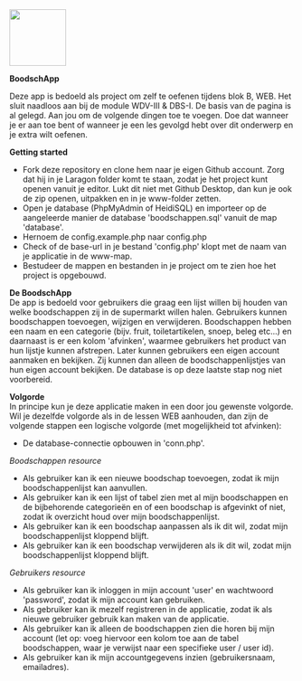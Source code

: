 <img src="https://github.com/Inetjuhhh/boodschapp/assets/35923627/cc593f33-371b-4558-a040-e9891825fbb5" width="100">


<b>BoodschApp</b>

Deze app is bedoeld als project om zelf te oefenen tijdens blok B, WEB. Het sluit naadloos aan bij de module WDV-III & DBS-I.
De basis van de pagina is al gelegd. Aan jou om de volgende dingen toe te voegen. Doe dat wanneer je er aan toe bent of wanneer je een les gevolgd hebt over dit onderwerp en je extra wilt oefenen.

<b>Getting started</b>
- Fork deze repository en clone hem naar je eigen Github account. Zorg dat hij in je Laragon folder komt te staan, zodat je het project kunt openen vanuit je editor. Lukt dit niet met Github Desktop, dan kun je ook de zip openen, uitpakken en in je www-folder zetten.
- Open je database (PhpMyAdmin of HeidiSQL) en importeer op de aangeleerde manier de database 'boodschappen.sql' vanuit de map 'database'.
- Hernoem de config.example.php naar config.php
- Check of de base-url in je bestand 'config.php' klopt met de naam van je applicatie in de www-map.
- Bestudeer de mappen en bestanden in je project om te zien hoe het project is opgebouwd.

<b>De BoodschApp</b><br>
De app is bedoeld voor gebruikers die graag een lijst willen bij houden van welke boodschappen zij in de supermarkt willen halen. Gebruikers kunnen boodschappen toevoegen, wijzigen en verwijderen.
Boodschappen hebben een naam en een categorie (bijv. fruit, toiletartikelen, snoep, beleg etc...) en daarnaast is er een kolom 'afvinken', waarmee gebruikers het product van hun lijstje kunnen afstrepen.
Later kunnen gebruikers een eigen account aanmaken en bekijken. Zij kunnen dan alleen de boodschappenlijstjes van hun eigen account bekijken. De database is op deze laatste stap nog niet voorbereid.

<b>Volgorde</b><br>
In principe kun je deze applicatie maken in een door jou gewenste volgorde. Wil je dezelfde volgorde als in de lessen WEB aanhouden, dan zijn de volgende stappen een logische volgorde (met mogelijkheid tot afvinken):
- De database-connectie opbouwen in 'conn.php'.

<i>Boodschappen resource </i>
- Als gebruiker kan ik een nieuwe boodschap toevoegen, zodat ik mijn boodschappenlijst kan aanvullen.
- Als gebruiker kan ik een lijst of tabel zien met al mijn boodschappen en de bijbehorende categorieën en of een boodschap is afgevinkt of niet, zodat ik overzicht houd over mijn boodschappenlijst.
- Als gebruiker kan ik een boodschap aanpassen als ik dit wil, zodat mijn boodschappenlijst kloppend blijft.
- Als gebruiker kan ik een boodschap verwijderen als ik dit wil, zodat mijn boodschappenlijst kloppend blijft.

<i>Gebruikers resource </i>
- Als gebruiker kan ik inloggen in mijn account 'user' en wachtwoord 'password', zodat ik mijn account kan gebruiken.
- Als gebruiker kan ik mezelf registreren in de applicatie, zodat ik als nieuwe gebruiker gebruik kan maken van de applicatie.
- Als gebruiker kan ik alleen de boodschappen zien die horen bij mijn account (let op: voeg hiervoor een kolom toe aan de tabel boodschappen, waar je verwijst naar een specifieke user / user id).
- Als gebruiker kan ik mijn accountgegevens inzien (gebruikersnaam, emailadres). 

